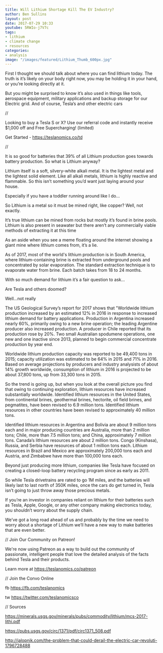 ```yaml
---
title: Will Lithium Shortage Kill The EV Industry?
author: Ben Sullins
layout: post
date: 2017-07-29 10:33
youtube: 5RWIo-j7V7c
tags:
- lithium
- climate change
- resources
categories:
- analysis
image: "/images/featured/Lithium_Thumb_600px.jpg"
---
```



First I thought we should talk about where you can find lithium today. The truth is it’s likely on your body right now, you may be holding it in your hand, or you’re looking directly at it.

But you might be surprised to know it’s also used in things like tools, aerospace equipment, military applications and backup storage for our Electric grid. And of course, Tesla’s and other electric cars

//

Looking to buy a Tesla S or X? Use our referral code and instantly receive $1,000 off and Free Supercharging! (limited)

Get Started - https://teslanomics.co/td

//

It is so good for batteries that 39% of all Lithium production goes towards battery production. So what is Lithium anyway?

Lithium itself is a soft, silvery-white alkali metal. It is the lightest metal and the lightest solid element. Like all alkali metals, lithium is highly reactive and flammable. So this isn’t something you’d want just laying around your house.

Especially if you have a toddler running around like I do...

So Lithium is a metal so it must be mined right, like copper? Well, not exactly.

It’s true lithium can be mined from rocks but mostly it’s found in brine pools. Lithium is also present in seawater but there aren’t any commercially viable methods of extracting it at this time

As an aside when you see a meme floating around the internet showing a giant mine where lithium comes from, it’s a lie.

As of 2017, most of the world's lithium production is in South America, where lithium-containing brine is extracted from underground pools and concentrated by solar evaporation. The standard extraction technique is to evaporate water from brine. Each batch takes from 18 to 24 months.

With so much demand for lithium it’s a fair question to ask...

Are Tesla and others doomed?

Well…not really

The US Geological Survey’s report for 2017 shows that "Worldwide lithium production increased by an estimated 12% in 2016 in response to increased lithium demand for battery applications. Production in Argentina increased nearly 60%, primarily owing to a new brine operation; the leading Argentine producer also increased production. A producer in Chile reported that its production rose by 20%. Two small Australian spodumene operations, one new and one inactive since 2013, planned to begin commercial concentrate production by year end.

Worldwide lithium production capacity was reported to be 49,400 tons in 2015; capacity utilization was estimated to be 64% in 2015 and 71% in 2016. Based on average projections by producers and industry analysists of about 14% growth worldwide, consumption of lithium in 2016 is projected to be about 37,800 tons, up from 33,300 tons in 2015.

So the trend is going up, but when you look at the overall picture you find that owing to continuing exploration, lithium resources have increased substantially worldwide. Identified lithium resources in the United States, from continental brines, geothermal brines, hectorite, oil field brines, and pegmatites, have been revised to 6.9 million tons. Identified lithium resources in other countries have been revised to approximately 40 million tons.

Identified lithium resources in Argentina and Bolivia are about 9 million tons each and in major producing countries are Australia, more than 2 million tons; Chile, more than 7.5 million tons; and China, approximately 7 million tons. Canada’s lithium resources are about 2 million tons. Congo (Kinshasa), Russia, and Serbia have resources of about 1 million tons each. Lithium resources in Brazil and Mexico are approximately 200,000 tons each and Austria, and Zimbabwe have more than 100,000 tons each.

Beyond just producing more lithium, companies like Tesla have focused on creating a closed-loop battery recycling program since as early as 2011.

So while Tesla drivetrains are rated to go 1M miles, and the batteries will likely last to last north of 350K miles, once the cars do get turned in, Tesla isn’t going to just throw away those precious metals.

If you’re an investor in companies reliant on lithium for their batteries such as Tesla, Apple, Google, or any other company making electronics today, you shouldn’t worry about the supply chain.

We’ve got a long road ahead of us and probably by the time we need to worry about a shortage of Lithium we’ll have a new way to make batteries that are even better.

// Join Our Community on Patreon!

We're now using Patreon as a way to build out the community of passionate, intelligent people that love the detailed analysis of the facts behind Tesla and their products.

Learn more at https://teslanomics.co/patreon

// Join the Convo Online

fb https://fb.com/teslanomics

tw https://twitter.com/teslanomicsco

// Sources

https://minerals.usgs.gov/minerals/pubs/commodity/lithium/mcs-2017-lithi.pdf

https://pubs.usgs.gov/circ/1371/pdf/circ1371_508.pdf

http://jalopnik.com/the-problem-that-could-derail-the-electric-car-revoluti-1796728488